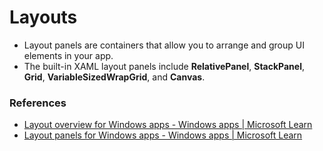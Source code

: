 # Layouts
- Layout panels are containers that allow you to arrange and group UI elements in your app.
- The built-in XAML layout panels include **RelativePanel**, **StackPanel**, **Grid**, **VariableSizedWrapGrid**, and **Canvas**.

### References
- [Layout overview for Windows apps - Windows apps | Microsoft Learn](https://learn.microsoft.com/en-us/windows/apps/design/layout/)
- [Layout panels for Windows apps - Windows apps | Microsoft Learn](https://learn.microsoft.com/en-us/windows/apps/design/layout/layout-panels)